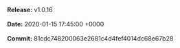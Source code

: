 **Release:** 
v1.0.16
<br><br>**Date:** 
2020-01-15 17:45:00 +0000
<br><br>**Commit:** 
81cdc748200063e2681c4d4fef4014dc68e67b28
